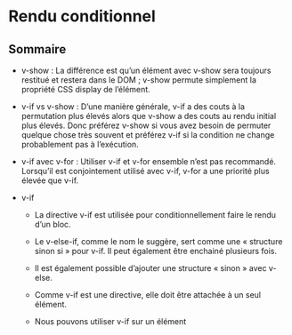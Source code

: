 # Rendu conditionnel

## Sommaire

* v-show : La différence est qu’un élément avec v-show sera toujours restitué et restera dans le DOM ; v-show permute simplement la propriété CSS display de l’élément.

* v-if vs v-show : D’une manière générale, v-if a des couts à la permutation plus élevés alors que v-show a des couts au rendu initial plus élevés. Donc préférez v-show si vous avez besoin de permuter quelque chose très souvent et préférez v-if si la condition ne change probablement pas à l’exécution.

* v-if avec v-for : Utiliser v-if et v-for ensemble n’est pas recommandé. Lorsqu’il est conjointement utilisé avec v-if, v-for a une priorité plus élevée que v-if.

* v-if

    * La directive v-if est utilisée pour conditionnellement faire le rendu d’un bloc.
    
    * Le v-else-if, comme le nom le suggère, sert comme une « structure sinon si » pour v-if. Il peut également être enchainé plusieurs fois.

    * Il est également possible d’ajouter une structure « sinon » avec v-else.

    * Comme v-if est une directive, elle doit être attachée à un seul élément.

    * Nous pouvons utiliser v-if sur un élément <template>, qui sert d’enveloppe invisible. C'est pour plusieurs éléments.

    * Contrôle des éléments réutilisables avec key

## v-if

La directive v-if est utilisée pour conditionnellement faire le rendu d’un bloc. Le rendu du bloc sera effectué uniquement si l’expression de la directive retourne une valeur évaluée à vrai.

Il est également possible d’ajouter une structure « sinon » avec v-else :

```javascript
<h1 v-if="awesome">Vue est extraordinaire !</h1>
<h1 v-else>Oh non !</h1>
```

### Groupes conditionnels avec v-if dans un <template>

Comme v-if est une directive, elle doit être attachée à un seul élément. Mais comment faire si nous voulons permuter plusieurs éléments ? Dans ce cas, nous pouvons utiliser v-if sur un élément <template>, qui sert d’enveloppe invisible. Le résultat final rendu n’inclura pas l’élément <template>.

```javascript
<template v-if="ok">
  <h1>Titre</h1>
  <p>Paragraphe 1</p>
  <p>Paragraphe 2</p>
</template>
```

### v-else

Vous pouvez utiliser la directive v-else pour indiquer une « structure sinon » pour v-if. Un élément v-else doit immédiatement suivre un élément v-if ou un élément v-else-if (sinon il ne sera pas reconnu).

### v-else-if

> Nouveau dans la 2.1.0+

Le v-else-if, comme le nom le suggère, sert comme une « structure sinon si » pour v-if. Il peut également être enchainé plusieurs fois :

```javascript
<div v-if="type === 'A'">
  A
</div>
<div v-else-if="type === 'B'">
  B
</div>
<div v-else-if="type === 'C'">
  C
</div>
<div v-else>
  Ni A, ni B et ni C
</div>
```

Semblable à v-else, un élément v-else-if doit immédiatement suivre un élément v-if ou un élément v-else-if.

### Contrôle des éléments réutilisables avec key

Vue tente de restituer les éléments aussi efficacement que possible, en les réutilisant souvent au lieu de faire de la restitution à partir de zéro. En plus de permettre à Vue d’être très rapide, cela peut avoir quelques avantages utiles. Par exemple, si vous autorisez les utilisateurs à choisir entre plusieurs types de connexion :

```javascript
<template v-if="loginType === 'username'">
  <label>Nom d'utilisateur</label>
  <input placeholder="Entrez votre nom d'utilisateur">
</template>
<template v-else>
  <label>Email</label>
  <input placeholder="Entrez votre adresse email">
</template>
```

Le fait de changer de loginType dans le code ci-dessus n’effacera pas ce que l’utilisateur a déjà saisi. Puisque les deux templates utilisent les mêmes éléments, le <input> n’est pas remplacé (juste son placeholder).

Ce n’est pas toujours souhaitable cependant, c’est pourquoi Vue vous offre un moyen de dire, « Ces deux éléments sont complètement distincts, ne les réutilise pas ». Ajoutez juste un attribut key avec des valeurs uniques :

```javascript
<template v-if="loginType === 'username'">
  <label>Nom d'utilisateur</label>
  <input placeholder="Entrez votre nom d'utilisateur" key="username-input">
</template>
<template v-else>
  <label>Email</label>
  <input placeholder="Entrez votre adresse email" key="email-input">
</template>
```

Remarquez que les éléments <label> sont réutilisés efficacement, car ils n’ont pas d’attributs key.

## v-show

Une autre option pour afficher conditionnellement un élément est la directive v-show. L’utilisation est en grande partie la même :

```javascript
<h1 v-show="ok">Bonjour !</h1>
```

La différence est qu’un élément avec v-show sera toujours restitué et restera dans le DOM ; v-show permute simplement la propriété CSS display de l’élément.

> Notez que v-show ne prend pas en charge la syntaxe de l’élément <template> et ne fonctionne pas avec v-else.

## v-if vs v-show

v-if est un « vrai » rendu conditionnel car il garantit que les écouteurs d’évènements et les composants enfants à l’intérieur de la structure conditionnelle sont correctement détruits et recréés lors des permutations.

v-if est également paresseux : si la condition est fausse sur le rendu initial, il ne fera rien (la structure conditionnelle sera rendue quand la condition sera vraie pour la première fois).

En comparaison, v-show est beaucoup plus simple. L’élément est toujours rendu indépendamment de la condition initiale, avec juste une simple permutation basée sur du CSS.

D’une manière générale, v-if a des couts à la permutation plus élevés alors que v-show a des couts au rendu initial plus élevés. Donc préférez v-show si vous avez besoin de permuter quelque chose très souvent et préférez v-if si la condition ne change probablement pas à l’exécution.

## v-if avec v-for

> Utiliser v-if et v-for ensemble n’est pas recommandé. Consultez le guide des conventions pour plus d’informations.

Lorsqu’il est conjointement utilisé avec v-if, v-for a une priorité plus élevée que v-if. Consultez le guide du rendu de liste pour plus de détails.
